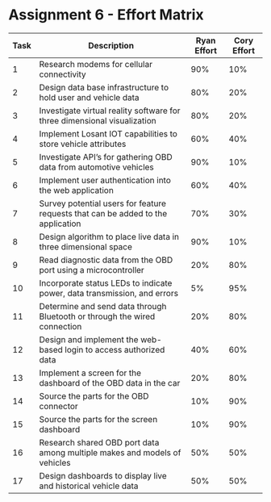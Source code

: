 # Assignment 6 - Effort Matrix
| Task | Description | Ryan Effort | Cory Effort |
| --- | --- | --- | --- |
| 1 | Research modems for cellular connectivity | 90% | 10% |
| 2 | Design data base infrastructure to hold user and vehicle data | 80% | 20% |
| 3 | Investigate virtual reality software for three dimensional visualization | 80% | 20% |
| 4 | Implement Losant IOT capabilities to store vehicle attributes | 60% | 40% |
| 5 | Investigate API’s for gathering OBD data from automotive vehicles | 90% | 10% |
| 6 | Implement user authentication into the web application | 60% | 40% |
| 7 | Survey potential users for feature requests that can be added to the application | 70% | 30% |
| 8 | Design algorithm to place live data in three dimensional space | 90% | 10% |
| 9 | Read diagnostic data from the OBD port using a microcontroller | 20% | 80% |
| 10 | Incorporate status LEDs to indicate power, data transmission, and errors| 5% | 95% |
| 11 | Determine and send data through Bluetooth or through the wired connection | 20% | 80% |
| 12 | Design and implement the web-based login to access authorized data | 40% | 60% |
| 13 | Implement a screen for the dashboard of the OBD data in the car | 20% | 80% |
| 14 | Source the parts for the OBD connector | 10% | 90% |
| 15 | Source the parts for the screen dashboard | 10% | 90% |
| 16 | Research shared OBD port data among multiple makes and models of vehicles | 50% | 50% |
| 17 | Design dashboards to display live and historical vehicle data | 50% | 50% |
